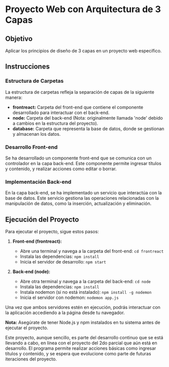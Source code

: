# Proyecto Web con Arquitectura de 3 Capas

## Objetivo
Aplicar los principios de diseño de 3 capas en un proyecto web específico.

## Instrucciones

### Estructura de Carpetas
La estructura de carpetas refleja la separación de capas de la siguiente manera:

- **frontreact:** Carpeta del front-end que contiene el componente desarrollado para interactuar con el back-end.
- **node:** Carpeta del back-end (Nota: originalmente llamada 'node' debido a cambios en la estructura del proyecto).
- **database:** Carpeta que representa la base de datos, donde se gestionan y almacenan los datos.

### Desarrollo Front-end
Se ha desarrollado un componente front-end que se comunica con un controlador en la capa back-end. Este componente permite ingresar títulos y contenido, y realizar acciones como editar o borrar.

### Implementación Back-end
En la capa back-end, se ha implementado un servicio que interactúa con la base de datos. Este servicio gestiona las operaciones relacionadas con la manipulación de datos, como la inserción, actualización y eliminación.

## Ejecución del Proyecto

Para ejecutar el proyecto, sigue estos pasos:

1. **Front-end (frontreact):**
    - Abre una terminal y navega a la carpeta del front-end: `cd frontreact`
    - Instala las dependencias: `npm install`
    - Inicia el servidor de desarrollo: `npm start`

2. **Back-end (node):**
    - Abre otra terminal y navega a la carpeta del back-end: `cd node`
    - Instala las dependencias: `npm install`
    - Instala nodemon (si no está instalado): `npm install -g nodemon`
    - Inicia el servidor con nodemon: `nodemon app.js`

Una vez que ambos servidores estén en ejecución, podrás interactuar con la aplicación accediendo a la página desde tu navegador.

**Nota:** Asegúrate de tener Node.js y npm instalados en tu sistema antes de ejecutar el proyecto.

Este proyecto, aunque sencillo, es parte del desarrollo continuo que se está llevando a cabo, en línea con el proyecto del 2do parcial que aún está en desarrollo. El programa permite realizar acciones básicas como ingresar títulos y contenido, y se espera que evolucione como parte de futuras iteraciones del proyecto.
